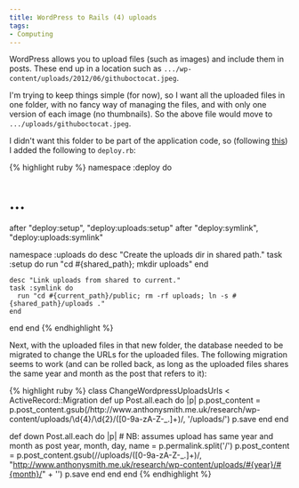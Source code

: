 ```yaml
---
title: WordPress to Rails (4) uploads
tags:
- Computing
---
```

WordPress allows you to upload files (such as images) and include them in posts. These end up in a location such as <code>.../wp-content/uploads/2012/06/githuboctocat.jpeg</code>.

I'm trying to keep things simple (for now), so I want all the uploaded files in one folder, with no fancy way of managing the files, and with only one version of each image (no thumbnails). So the above file would move to  <code>.../uploads/githuboctocat.jpeg</code>.

I didn't want this folder to be part of the application code, so (following <a href="http://stackoverflow.com/questions/1287342/is-it-safe-to-use-capistrano">this</a>) I added the following to <code>deploy.rb</code>:

{% highlight ruby %}
namespace :deploy do
  # ...
  after "deploy:setup", "deploy:uploads:setup"
  after "deploy:symlink", "deploy:uploads:symlink"

  namespace :uploads do
    desc "Create the uploads dir in shared path."
    task :setup do
      run "cd #{shared_path}; mkdir uploads"
    end

    desc "Link uploads from shared to current."
    task :symlink do
      run "cd #{current_path}/public; rm -rf uploads; ln -s #{shared_path}/uploads ."
    end
  end
end
{% endhighlight %}

Next, with the uploaded files in that new folder, the database needed to be migrated to change the URLs for the uploaded files. The following migration seems to work (and can be rolled back, as long as the uploaded files shares the same year and month as the post that refers to it):

{% highlight ruby %}
class ChangeWordpressUploadsUrls < ActiveRecord::Migration
  def up
    Post.all.each do |p|
      p.post_content = p.post_content.gsub(/http:\/\/www\.anthonysmith\.me\.uk\/research\/wp-content\/uploads\/\d{4}\/\d{2}\/([0-9a-zA-Z\-_.]+)/, '/uploads/')
      p.save
    end
  end

  def down
    Post.all.each do |p|
      # NB: assumes upload has same year and month as post
      year, month, day, name = p.permalink.split('/')
      p.post_content = p.post_content.gsub(/\/uploads\/([0-9a-zA-Z\-_.]+)/, "http://www.anthonysmith.me.uk/research/wp-content/uploads/#{year}/#{month}/" + '')
      p.save
    end
  end
end
{% endhighlight %}